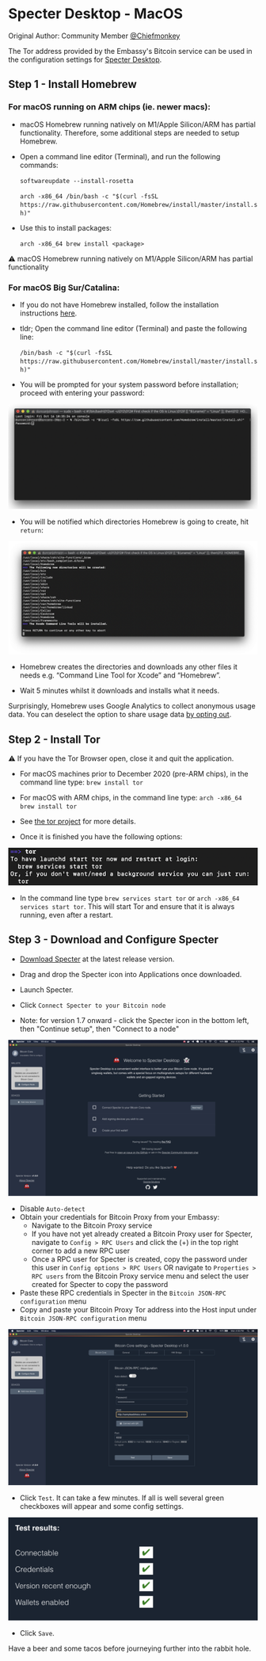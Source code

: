 # Specter Desktop - MacOS

Original Author: Community Member [@Chiefmonkey](https://twitter.com/HodlrDotRocks>)

The Tor address provided by the Embassy's Bitcoin service can be used in the configuration settings for [Specter Desktop](https://github.com/cryptoadvance/specter-desktop>).

## Step 1 - Install Homebrew

### For macOS running on ARM chips (ie. newer macs):

- macOS Homebrew running natively on M1/Apple Silicon/ARM has partial functionality. Therefore, some additional steps are needed to setup Homebrew.

- Open a command line editor (Terminal), and run the following commands:

  ``softwareupdate --install-rosetta``

  ``arch -x86_64 /bin/bash -c "$(curl -fsSL https://raw.githubusercontent.com/Homebrew/install/master/install.sh)"``

- Use this to install packages:

  ``arch -x86_64 brew install <package>``

:warning: macOS Homebrew running natively on M1/Apple Silicon/ARM has partial functionality

### For macOS Big Sur/Catalina:

- If you do not have Homebrew installed, follow the installation instructions [here](https://brew.sh/).

- tldr; Open the command line editor (Terminal) and paste the following line:

  ``/bin/bash -c "$(curl -fsSL https://raw.githubusercontent.com/Homebrew/install/master/install.sh)"``

- You will be prompted for your system password before installation; proceed with entering your password:

![Homebrew installation](./assets/install-homebrew.png "Homebrew installation")

- You will be notified which directories Homebrew is going to create, hit ``return``:

![Homebrew directories](./assets/install-homebrew1.png "Homebrew directories")

- Homebrew creates the directories and downloads any other files it needs e.g. “Command Line Tool for Xcode” and “Homebrew”.

- Wait 5 minutes whilst it downloads and installs what it needs.

Surprisingly, Homebrew uses Google Analytics to collect anonymous usage data. You can deselect the option to share usage data [by opting out](https://docs.brew.sh/Analytics#opting-out).


## Step 2 - Install Tor

:warning: If you have the Tor Browser open, close it and quit the application.

- For macOS machines prior to December 2020 (pre-ARM chips), in the command line type: ``brew install tor``
- For macOS with ARM chips, in the command line type: ``arch -x86_64 brew install tor``

- See [the tor project](https://2019.www.torproject.org/docs/tor-doc-osx.html.en) for more details.

- Once it is finished you have the following options:

![Install Tor](./assets/install_tor.png "Install Tor")

- In the command line type ``brew services start tor`` or ``arch -x86_64 services start tor``. This will start Tor and ensure that it is always running, even after a restart.

## Step 3 - Download and Configure Specter

- [Download Specter](https://github.com/cryptoadvance/specter-desktop/releases) at the latest release version.

- Drag and drop the Specter icon into Applications once downloaded.

- Launch Specter.

- Click ``Connect Specter to your Bitcoin node``

- Note: for version 1.7 onward - click the Specter icon in the bottom left, then "Continue setup", then "Connect to a node"

![Welcome](./assets/welcome.png "Welcome")

- Disable `Auto-detect`
- Obtain your credentials for Bitcoin Proxy from your Embassy:
  - Navigate to the Bitcoin Proxy service
  - If you have not yet already created a Bitcoin Proxy user for Specter, navigate to `Config > RPC Users` and click the (+) in the top right corner to add a new RPC user
  - Once a RPC user for Specter is created, copy the password under this user in `Config options > RPC Users` OR navigate to `Properties > RPC users` from the Bitcoin Proxy service menu and select the user created for Specter to copy the password
- Paste these RPC credentials in Specter in the `Bitcoin JSON-RPC configuration` menu
- Copy and paste your Bitcoin Proxy Tor address into the Host input under `Bitcoin JSON-RPC configuration` menu

![Add node](./assets/add_node.png "Add node")

- Click `Test`. It can take a few minutes. If all is well several green checkboxes will appear and some config settings.

![Add node](./assets/specter_test_results.png "Add node")

- Click `Save`.

Have a beer and some tacos before journeying further into the rabbit hole.
